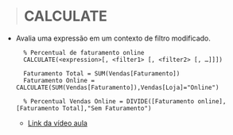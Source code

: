 ># CALCULATE
* Avalia uma expressão em um contexto de filtro modificado.
  ```
    % Percentual de faturamento online
    CALCULATE(<expression>[, <filter1> [, <filter2> [, …]]])
    
    Faturamento Total = SUM(Vendas[Faturamento])
    Faturamento Online = CALCULATE(SUM(Vendas[Faturamento]),Vendas[Loja]="Online")

    % Percentual Vendas Online = DIVIDE([Faturamento online],[Faturamento Total],"Sem Faturamento")
  ```
  * [Link da vídeo aula](https://www.youtube.com/watch?v=oZK-FJVL-kw)